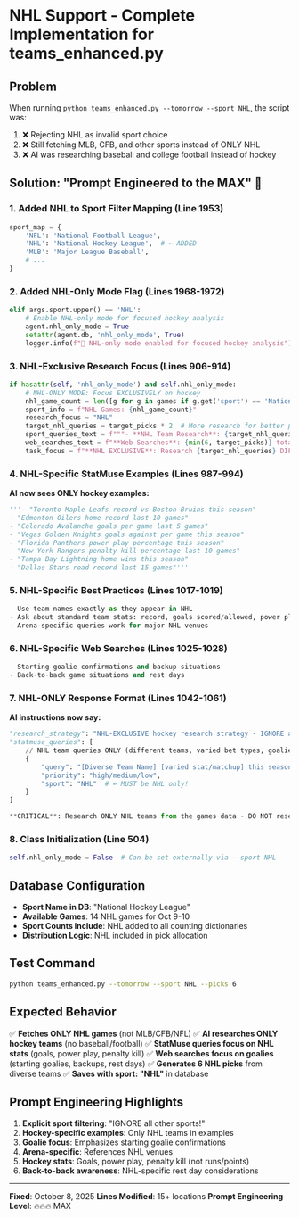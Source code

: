 # NHL Support - Complete Implementation for teams_enhanced.py

## Problem
When running `python teams_enhanced.py --tomorrow --sport NHL`, the script was:
1. ❌ Rejecting NHL as invalid sport choice
2. ❌ Still fetching MLB, CFB, and other sports instead of ONLY NHL
3. ❌ AI was researching baseball and college football instead of hockey

## Solution: "Prompt Engineered to the MAX" 🏒

### 1. Added NHL to Sport Filter Mapping (Line 1953)
```python
sport_map = {
    'NFL': 'National Football League',
    'NHL': 'National Hockey League',  # ← ADDED
    'MLB': 'Major League Baseball',
    # ...
}
```

### 2. Added NHL-Only Mode Flag (Lines 1968-1972)
```python
elif args.sport.upper() == 'NHL':
    # Enable NHL-only mode for focused hockey analysis
    agent.nhl_only_mode = True
    setattr(agent.db, 'nhl_only_mode', True)
    logger.info(f"🏒 NHL-only mode enabled for focused hockey analysis")
```

### 3. NHL-Exclusive Research Focus (Lines 906-914)
```python
if hasattr(self, 'nhl_only_mode') and self.nhl_only_mode:
    # NHL-ONLY MODE: Focus EXCLUSIVELY on hockey
    nhl_game_count = len([g for g in games if g.get('sport') == 'National Hockey League'])
    sport_info = f"NHL Games: {nhl_game_count}"
    research_focus = "NHL"
    target_nhl_queries = target_picks * 2  # More research for better picks
    sport_queries_text = f"""- **NHL Team Research**: {target_nhl_queries} different teams/matchups (for {target_picks} final picks)"""
    web_searches_text = f"**Web Searches**: {min(6, target_picks)} total (NHL injury/lineup/weather/goalie confirmations)"
    task_focus = f"**NHL EXCLUSIVE**: Research {target_nhl_queries} DIFFERENT NHL teams/matchups (variety of divisions, home/away, goalie matchups, recent form)"
```

### 4. NHL-Specific StatMuse Examples (Lines 987-994)
**AI now sees ONLY hockey examples:**
```python
'''- "Toronto Maple Leafs record vs Boston Bruins this season"
- "Edmonton Oilers home record last 10 games"
- "Colorado Avalanche goals per game last 5 games"
- "Vegas Golden Knights goals against per game this season"
- "Florida Panthers power play percentage this season"
- "New York Rangers penalty kill percentage last 10 games"
- "Tampa Bay Lightning home wins this season"
- "Dallas Stars road record last 15 games"'''
```

### 5. NHL-Specific Best Practices (Lines 1017-1019)
```python
- Use team names exactly as they appear in NHL
- Ask about standard team stats: record, goals scored/allowed, power play/penalty kill stats, home/road splits
- Arena-specific queries work for major NHL venues
```

### 6. NHL-Specific Web Searches (Lines 1025-1028)
```python
- Starting goalie confirmations and backup situations
- Back-to-back game situations and rest days
```

### 7. NHL-ONLY Response Format (Lines 1042-1061)
**AI instructions now say:**
```python
"research_strategy": "NHL-EXCLUSIVE hockey research strategy - IGNORE all other sports!"
"statmuse_queries": [
    // NHL team queries ONLY (different teams, varied bet types, goalie matchups)
    {
        "query": "[Diverse Team Name] [varied stat/matchup] this season",
        "priority": "high/medium/low",
        "sport": "NHL"  # ← MUST be NHL only!
    }
]

**CRITICAL**: Research ONLY NHL teams from the games data - DO NOT research MLB, NFL, CFB, or any other sports!
```

### 8. Class Initialization (Line 504)
```python
self.nhl_only_mode = False  # Can be set externally via --sport NHL
```

## Database Configuration
- **Sport Name in DB**: "National Hockey League"
- **Available Games**: 14 NHL games for Oct 9-10
- **Sport Counts Include**: NHL added to all counting dictionaries
- **Distribution Logic**: NHL included in pick allocation

## Test Command
```bash
python teams_enhanced.py --tomorrow --sport NHL --picks 6
```

## Expected Behavior
✅ **Fetches ONLY NHL games** (not MLB/CFB/NFL)
✅ **AI researches ONLY hockey teams** (no baseball/football)
✅ **StatMuse queries focus on NHL stats** (goals, power play, penalty kill)
✅ **Web searches focus on goalies** (starting goalies, backups, rest days)
✅ **Generates 6 NHL picks** from diverse teams
✅ **Saves with sport: "NHL"** in database

## Prompt Engineering Highlights
1. **Explicit sport filtering**: "IGNORE all other sports!"
2. **Hockey-specific examples**: Only NHL teams in examples
3. **Goalie focus**: Emphasizes starting goalie confirmations
4. **Arena-specific**: References NHL venues
5. **Hockey stats**: Goals, power play, penalty kill (not runs/points)
6. **Back-to-back awareness**: NHL-specific rest day considerations

---
**Fixed**: October 8, 2025
**Lines Modified**: 15+ locations
**Prompt Engineering Level**: 🔥🔥🔥 MAX


